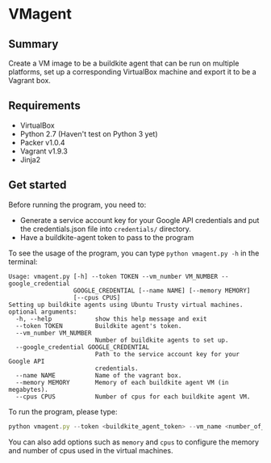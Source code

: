 # VMagent
## Summary
Create a VM image to be a buildkite agent that can be run on multiple platforms, set up a corresponding VirtualBox machine and export it to be a Vagrant box.

## Requirements
- VirtualBox
- Python 2.7 (Haven't test on Python 3 yet)
- Packer v1.0.4
- Vagrant v1.9.3
- Jinja2

## Get started
Before running the program, you need to:
* Generate a service account key for your Google API credentials and put the credentials.json file into `credentials/` directory.
* Have a buildkite-agent token to pass to the program

To see the usage of the program, you can type `python vmagent.py -h` in the terminal:
```
Usage: vmagent.py [-h] --token TOKEN --vm_number VM_NUMBER --google_credential
                  GOOGLE_CREDENTIAL [--name NAME] [--memory MEMORY]
                  [--cpus CPUS]
Setting up buildkite agents using Ubuntu Trusty virtual machines.
optional arguments:
  -h, --help            show this help message and exit
  --token TOKEN         Buildkite agent's token.
  --vm_number VM_NUMBER
                        Number of buildkite agents to set up.
  --google_credential GOOGLE_CREDENTIAL
                        Path to the service account key for your Google API
                        credentials.
  --name NAME           Name of the vagrant box.
  --memory MEMORY       Memory of each buildkite agent VM (in megabytes).
  --cpus CPUS           Number of cpus for each buildkite agent VM.
```

To run the program, please type:
```javascript
python vmagent.py --token <buildkite_agent_token> --vm_name <number_of_vms_to_setup> --google_credential <path_to_the_credential>
```

You can also add options such as `memory` and `cpus` to configure the memory and number of cpus used in the virtual machines.
